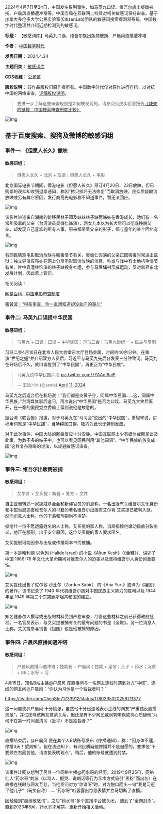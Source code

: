 
2024年4月7日至24日，中国发生系列事件，如马英九口误、维吾尔族出版商被捕、户晨风直播遭冲塔等。中国当局在互联网上持续对相关敏感词保持审查。基于加拿大多伦多大学公民实验室(CitizenLab)团队的敏感词搜索探测器系统，中国数字时代整理并介绍近期检测到的敏感词。




**标题：** 【敏感词库】马英九口误、维吾尔族出版商被捕、户晨风直播遭冲塔  

**作者：** [中国数字时代](https://chinadigitaltimes.net/space/中国数字时代)  

**发表日期：** 2024.4.24  

**主题归类：** [敏感词库](https://chinadigitaltimes.net/space/敏感词库)  

**CDS收藏：** [公民馆](https://chinadigitaltimes.net/space/%E5%85%AC%E6%B0%91%E9%A6%86)  

**版权说明：** 该作品版权归原作者所有。中国数字时代仅对原作进行存档，以对抗中国的网络审查。[详细版权说明](https://chinadigitaltimes.net/chinese/copyright)。



> 要进一步了解这些审查规则是如何被发现的，请参阅公民实验室报告[《缺失的链接：中国搜索审查制度比较》](https://citizenlab.ca/2023/04/a-comparison-of-search-censorship-in-china/ "《缺失的链接：中国搜索审查制度比较》")


![img](https://chinadigitaltimes.net/chinese/files/2024/04/截屏2024-04-23-18.25.38.png)


基于百度搜索、搜狗及微博的敏感词组
-----------------


### 事件一: 《但愿人长久》撤映


#### 敏感词组：



> 但愿人长久 + 北京 + 取消；但愿人长久 + 电影


北京国际电影节期间，香港电影《但愿人长久》原订4月20日、23日放映。但已购票的观众却收到退票通知，称因“拷贝损坏无法修复”而取消放映。民众质疑取消放映或另有其它原因。发行商高先电影称不知道事件，暂无法回应。  

![img](https://chinadigitaltimes.net/chinese/files/2024/04/id14231307-477120b8235e339764eba32ea9827424-600x400-1.jpg)


该影片讲述来自湖南的新移民林子圆及妹妹林子缺两姊妹在香港成长，她们有一名常年吸毒的父亲（台湾演员吴慷仁饰演），两女儿本以为长大后可以彻底挣脱父亲，却发现自己喜欢的所有人事，原来都带着父亲的影子，都与童年的某个回忆有关。  

![img](https://chinadigitaltimes.net/chinese/files/2024/04/2be14_FMTTM_AltPoster_B1_1710474474.jpg)


有网民猜测电影取消放映与吸毒情节有关，吴慷仁饰演的父亲正因吸毒时常进出监狱；独立导演应亮亦在网上分享电影取消放映的消息，称或与戏中有土地抗争情节有关。片中袁澧林饰演的林子缺投身社运，参与马屎埔村示威运动，反对新界东北发展计划，因此惹上官司。


相关阅读：  

[网易百科 | 中国电影审查制度](https://chinadigitaltimes.net/chinese/289310.html "网易百科 | 中国电影审查制度")  

[張贊波｜“电影审查，你一直想知道却没处问的事儿”](https://chinadigitaltimes.net/chinese/683169.html "張贊波｜“电影审查，你一直想知道却没处问的事儿”")


### 事件二: 马英九口误提中华民国


#### 敏感词组：



> 马英九 + 口误；口误 + 中华民国；习马二会；马英九谈统一 + 民主与专制


习马二会4月10日在北京人民大会堂东大厅登场会面，时间约40余分钟。在重演“世纪之握”并介绍双方人员后，习近平与马英九先后各发表三分钟致词。马英九在开场后不久，就口误提到了“中华民国”，再更正为“中华民族”。



> 马英九说中华民国片段 [pic.twitter.com/7YAAdI9alP](https://t.co/7YAAdI9alP)
> 
> 
> — 王动🇹🇼 (@sexla) [April 11, 2024](https://twitter.com/sexla/status/1778263783427002872?ref_src=twsrc%5Etfw)



马英九之后返台后在机场说：“我们都是炎黄子孙，同属中华民国……这，同属中华民族。”台湾媒体事后追问，再次说出“中华民国”是否为口误。马英九大笑后离开，在一旁的国民党立委赖士葆则说他是故意的。


据台湾《联合报》报道，对于马英九在“马习会”说出的“中华民国”，萧旭岑说，讲稿用词就是“中华民族”，当场纯属口误，陆方对此也无特别反应。


对于此次事件，中国大陆的网络反应十分安静。中国互联网上少有媒体或网民谈及此事。为数不多的帖子中，也可以看见网民利用“其他词语”、“中华民族的族变成国”这样复杂隐晦的说法，以规避敏感词审查。


![img](https://chinadigitaltimes.net/chinese/files/2024/04/截屏2024-04-23-17.33.53.png)


### 事件三: 维吾尔出版商被捕


#### 敏感词组：



> 艾尔肯 + 艾买提；新疆 + 警方 + 文件


自由亚洲转述一家挪威基金会和新疆官员的消息称，一名出版有关维吾尔文化身份和中国当局迫害维吾尔人的书籍的著名维吾尔出版商艾尔肯.艾买提已被判入狱。然而消息人士称，他的下落和刑期尚不清楚。


据喀什一位不愿透露姓名的人士称，艾买提的家人称，当局指控他煽动民族分裂主义，他正在服刑。出于安全原因，这位艾买提的家人要求匿名。


艾买提很可能因参与出版或传播两本书而被捕。


第一本是哈利德·以色列 (Halide Israel) 的小说《Altun Kesh》（《金鞋》），讲述了中国 1966-76 年文化大革命期间对维吾尔人的迫害以及坚持维吾尔人身份的重要性。  

![img](https://chinadigitaltimes.net/chinese/files/2024/04/social_media.jpeg)


艾买提还出售了佐尔敦.沙比尔（Zordun Sabir） 的《Ana Yurt》或译为《祖国》的著作，该书记录了 1940 年代初维吾尔族对中国民族主义势力的胜利以及 1944 年至 1949 年第二个东突厥斯坦共和国的建立。  

![img](https://chinadigitaltimes.net/chinese/files/2024/04/43799754.jpg)


知名维吾尔人撰写或出版的材料受到严格审查，尽管这些材料之前已获得政府批准。一名官员表示，与艾买提被捕有关的最有问题的书是《金鞋》。另一位消息人士称，艾买提参与销售《祖国》也是他被捕的原因。


### 事件四: 户晨风直播间遇冲塔


#### 敏感词组：



> 户晨风直播间遇冲塔；独裁者 + 户晨风；独裁 + 皇帝；儿子 + 药水；沉默 + 89；水哥 + 习


4月15日，知名B站主播@户晨风 在直播间与一名网友连线时遇到对方“冲塔”，连线的网友问@户晨风：“你认为习他是一个独裁者吗？”


<https://twitter.com/ChenSte71733912/status/1780295320259211377>


这一问题使@户晨风 十分慌张，虽然他十分迅速地表示连线的网友“严重违反直播规范”，并试图与该网友撇清关系，但还是有不少网民或讽刺嘲讽或真心质疑他“为何不在第一时间澄清习（近平）不是独裁者？”  

![img](https://chinadigitaltimes.net/chinese/files/2024/04/GLRhfz-XAAAiNOx.jpeg)


直播结束后，@户晨风 便在其个人B站账号发布《停播通知》，称：“因身体不适，停播3天！望周知”。但在该通知下，有网民质疑他停播并不是自愿的，要求他“不要顾左右而言他，请直接表明观点”。稍后，他的账号就遭到封禁。  

![img](https://chinadigitaltimes.net/chinese/files/2024/04/截屏2024-04-17-下午4.07.07.png)


该事件让网友想到了另外一位网络主播@药水哥的经历。2019年9月25日，网络红人“药水哥”刘波（以骂人、假哭、说胡话等行为艺术方式吸引“黑粉”而出名）在直播连线时与网友互怼，当他质问对方“你谁呀”时，对方脱口而出一句“我是习近平他儿子”（玩笑自称）…..“药水哥”听罢露出惊恐表情并立马切断了直播。



因触碰到“超级敏感词”，之后“药水哥”多个直播平台被关闭， 遭到了“全网封杀”。直到2023年8月，药水哥才解禁，重新开始相关活动。

